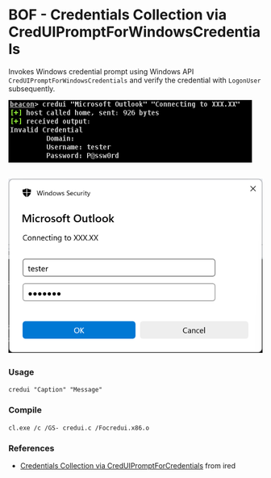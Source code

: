 # BOF - Credentials Collection via CredUIPromptForWindowsCredentials

 Invokes Windows credential prompt using Windows API `CredUIPromptForWindowsCredentials` and verify the credential with `LogonUser` subsequently.

![](command.png)

![](prompt.png)
----



### Usage

```
credui "Caption" "Message"
```



### Compile

```
cl.exe /c /GS- credui.c /Focredui.x86.o
```



### References

+ [Credentials Collection via CredUIPromptForCredentials](https://www.ired.team/offensive-security/credential-access-and-credential-dumping/credentials-collection-via-creduipromptforcredentials) from ired